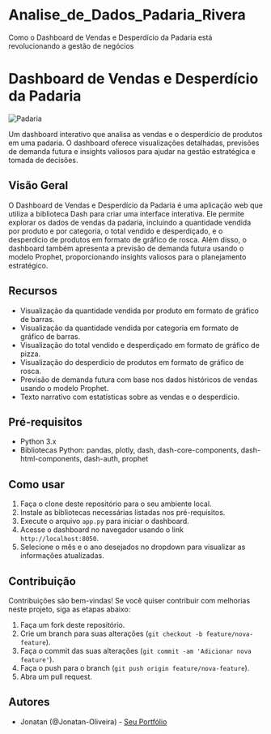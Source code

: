 # Analise_de_Dados_Padaria_Rivera
Como o Dashboard de Vendas e Desperdício da Padaria está revolucionando a gestão de negócios


# Dashboard de Vendas e Desperdício da Padaria

![Padaria](https://content.epadoca.com/images/padaria/padaria-rivera/icon_637509014078982364.png)

Um dashboard interativo que analisa as vendas e o desperdício de produtos em uma padaria. O dashboard oferece visualizações detalhadas, previsões de demanda futura e insights valiosos para ajudar na gestão estratégica e tomada de decisões.

## Visão Geral
O Dashboard de Vendas e Desperdício da Padaria é uma aplicação web que utiliza a biblioteca Dash para criar uma interface interativa. Ele permite explorar os dados de vendas da padaria, incluindo a quantidade vendida por produto e por categoria, o total vendido e desperdiçado, e o desperdício de produtos em formato de gráfico de rosca. Além disso, o dashboard também apresenta a previsão de demanda futura usando o modelo Prophet, proporcionando insights valiosos para o planejamento estratégico.

## Recursos
- Visualização da quantidade vendida por produto em formato de gráfico de barras.
- Visualização da quantidade vendida por categoria em formato de gráfico de barras.
- Visualização do total vendido e desperdiçado em formato de gráfico de pizza.
- Visualização do desperdício de produtos em formato de gráfico de rosca.
- Previsão de demanda futura com base nos dados históricos de vendas usando o modelo Prophet.
- Texto narrativo com estatísticas sobre as vendas e o desperdício.

## Pré-requisitos
- Python 3.x
- Bibliotecas Python: pandas, plotly, dash, dash-core-components, dash-html-components, dash-auth, prophet

## Como usar
1. Faça o clone deste repositório para o seu ambiente local.
2. Instale as bibliotecas necessárias listadas nos pré-requisitos.
3. Execute o arquivo `app.py` para iniciar o dashboard.
4. Acesse o dashboard no navegador usando o link `http://localhost:8050`.
5. Selecione o mês e o ano desejados no dropdown para visualizar as informações atualizadas.

## Contribuição
Contribuições são bem-vindas! Se você quiser contribuir com melhorias neste projeto, siga as etapas abaixo:
1. Faça um fork deste repositório.
2. Crie um branch para suas alterações (`git checkout -b feature/nova-feature`).
3. Faça o commit das suas alterações (`git commit -am 'Adicionar nova feature'`).
4. Faça o push para o branch (`git push origin feature/nova-feature`).
5. Abra um pull request.

## Autores
- Jonatan (@Jonatan-Oliveira) - [Seu Portfólio](http://seu-portfolio.com)


